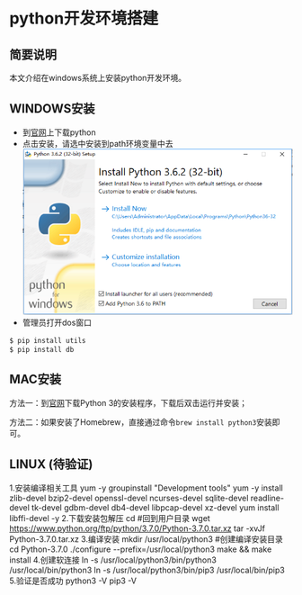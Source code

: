 # python开发环境搭建 

## 简要说明

本文介绍在windows系统上安装python开发环境。

## WINDOWS安装

* 到[官网](https://www.python.org/downloads/)上下载python
* 点击安装，请选中安装到path环境变量中去
    ![](assets/2017-09-28-15-11-23.png)
* 管理员打开dos窗口
```
$ pip install utils
$ pip install db
```

## MAC安装


方法一：到[官网](https://www.python.org/downloads/)下载Python 3的安装程序，下载后双击运行并安装；

方法二：如果安装了Homebrew，直接通过命令``brew install python3``安装即可。

## LINUX (待验证)


1.安装编译相关工具
yum -y groupinstall "Development tools"
yum -y install zlib-devel bzip2-devel openssl-devel ncurses-devel sqlite-devel readline-devel tk-devel gdbm-devel db4-devel libpcap-devel xz-devel
yum install libffi-devel -y
2.下载安装包解压
cd #回到用户目录
wget https://www.python.org/ftp/python/3.7.0/Python-3.7.0.tar.xz
tar -xvJf  Python-3.7.0.tar.xz
3.编译安装
mkdir /usr/local/python3 #创建编译安装目录
cd Python-3.7.0
./configure --prefix=/usr/local/python3
make && make install
4.创建软连接
ln -s /usr/local/python3/bin/python3 /usr/local/bin/python3
ln -s /usr/local/python3/bin/pip3 /usr/local/bin/pip3
5.验证是否成功
python3 -V
pip3 -V
